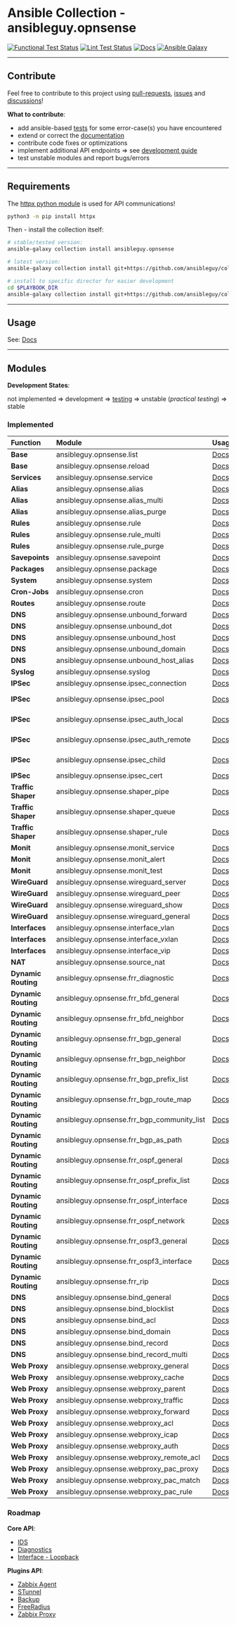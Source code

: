 # Ansible Collection - ansibleguy.opnsense

[![Functional Test Status](https://badges.ansibleguy.net/opnsense.collection.test.svg)](https://github.com/ansibleguy/collection_opnsense/blob/stable/scripts/test.sh)
[![Lint Test Status](https://badges.ansibleguy.net/opnsense.collection.lint.svg)](https://github.com/ansibleguy/collection_opnsense/blob/stable/scripts/lint.sh)
[![Docs](https://readthedocs.org/projects/opnsense_ansible/badge/?version=latest&style=flat)](https://opnsense.ansibleguy.net)
[![Ansible Galaxy](https://img.shields.io/ansible/collection/2148)](https://galaxy.ansible.com/ansibleguy/opnsense)

----

## Contribute

Feel free to contribute to this project using [pull-requests](https://github.com/ansibleguy/collection_opnsense/pulls), [issues](https://github.com/ansibleguy/collection_opnsense/issues) and [discussions](https://github.com/ansibleguy/collection_opnsense/discussions)!

**What to contribute**:

* add ansible-based [tests](https://github.com/ansibleguy/collection_opnsense/blob/stable/tests) for some error-case(s) you have encountered
* extend or correct the [documentation](https://github.com/ansibleguy/collection_opnsense/blob/stable/docs)
* contribute code fixes or optimizations
* implement additional API endpoints => see [development guide](https://opnsense.ansibleguy.net/en/latest/usage/4_develop.html)
* test unstable modules and report bugs/errors

----

## Requirements

The [httpx python module](https://www.python-httpx.org/) is used for API communications!

```bash
python3 -m pip install httpx
```

Then - install the collection itself:

```bash
# stable/tested version:
ansible-galaxy collection install ansibleguy.opnsense

# latest version:
ansible-galaxy collection install git+https://github.com/ansibleguy/collection_opnsense.git

# install to specific director for easier development
cd $PLAYBOOK_DIR
ansible-galaxy collection install git+https://github.com/ansibleguy/collection_opnsense.git -p ./collections
```

----

## Usage

See: [Docs](https://opnsense.ansibleguy.net)

----

## Modules

**Development States**:

not implemented => development => [testing](https://github.com/ansibleguy/collection_opnsense/blob/stable/tests) => unstable (_practical testing_) => stable

### Implemented


| Function            | Module                                     | Usage                                                                                                   | State           |
|:--------------------|:-------------------------------------------|:--------------------------------------------------------------------------------------------------------|:----------------|
| **Base**            | ansibleguy.opnsense.list                   | [Docs](https://opnsense.ansibleguy.net/en/latest/modules/2_list.html)                                             | stable          |
| **Base**            | ansibleguy.opnsense.reload                 | [Docs](https://opnsense.ansibleguy.net/en/latest/modules/2_reload.html)                                           | stable          |
| **Services**        | ansibleguy.opnsense.service                | [Docs](https://opnsense.ansibleguy.net/en/latest/modules/service.html)                                            | stable          |
| **Alias**           | ansibleguy.opnsense.alias                  | [Docs](https://opnsense.ansibleguy.net/en/latest/modules/alias.html)                                              | stable          | 
| **Alias**           | ansibleguy.opnsense.alias_multi            | [Docs](https://opnsense.ansibleguy.net/en/latest/modules/alias_multi.html)                                        | stable          |
| **Alias**           | ansibleguy.opnsense.alias_purge            | [Docs](https://opnsense.ansibleguy.net/en/latest/modules/alias_multi.html#ansibleguy-opnsense-alias-purge)        | unstable        |
| **Rules**           | ansibleguy.opnsense.rule                   | [Docs](https://opnsense.ansibleguy.net/en/latest/modules/rule.html)                                               | unstable        |
| **Rules**           | ansibleguy.opnsense.rule_multi             | [Docs](https://opnsense.ansibleguy.net/en/latest/modules/rule_multi.html)                                         | unstable        |
| **Rules**           | ansibleguy.opnsense.rule_purge             | [Docs](https://opnsense.ansibleguy.net/en/latest/modules/rule_multi.html#ansibleguy-opnsense-rule-purge)          | unstable        |
| **Savepoints**      | ansibleguy.opnsense.savepoint              | [Docs](https://opnsense.ansibleguy.net/en/latest/modules/savepoint.html)                                          | unstable        |
| **Packages**        | ansibleguy.opnsense.package                | [Docs](https://opnsense.ansibleguy.net/en/latest/modules/package.html)                                            | stable          |
| **System**          | ansibleguy.opnsense.system                 | [Docs](https://opnsense.ansibleguy.net/en/latest/modules/system.html)                                             | unstable        |
| **Cron-Jobs**       | ansibleguy.opnsense.cron                   | [Docs](https://opnsense.ansibleguy.net/en/latest/modules/cron.html)                                               | unstable        |
| **Routes**          | ansibleguy.opnsense.route                  | [Docs](https://opnsense.ansibleguy.net/en/latest/modules/route.html)                                              | unstable        |
| **DNS**             | ansibleguy.opnsense.unbound_forward        | [Docs](https://opnsense.ansibleguy.net/en/latest/modules/unbound_forwarding.html)                                 | stable          |
| **DNS**             | ansibleguy.opnsense.unbound_dot            | [Docs](https://opnsense.ansibleguy.net/en/latest/modules/unbound_dot.html)                                        | stable          |
| **DNS**             | ansibleguy.opnsense.unbound_host           | [Docs](https://opnsense.ansibleguy.net/en/latest/modules/unbound_host.html)                                       | stable          |
| **DNS**             | ansibleguy.opnsense.unbound_domain         | [Docs](https://opnsense.ansibleguy.net/en/latest/modules/unbound_domain.html)                                     | stable          |
| **DNS**             | ansibleguy.opnsense.unbound_host_alias     | [Docs](https://opnsense.ansibleguy.net/en/latest/modules/unbound_host_alias.html)                                 | unstable        |
| **Syslog**          | ansibleguy.opnsense.syslog                 | [Docs](https://opnsense.ansibleguy.net/en/latest/modules/syslog.html)                                             | stable          |
| **IPSec**           | ansibleguy.opnsense.ipsec_connection       | [Docs](https://opnsense.ansibleguy.net/en/latest/modules/ipsec.html)                                              | development     |
| **IPSec**           | ansibleguy.opnsense.ipsec_pool             | [Docs](https://opnsense.ansibleguy.net/en/latest/modules/ipsec.html)                                              | not implemented |
| **IPSec**           | ansibleguy.opnsense.ipsec_auth_local       | [Docs](https://opnsense.ansibleguy.net/en/latest/modules/ipsec.html)                                              | not implemented |
| **IPSec**           | ansibleguy.opnsense.ipsec_auth_remote      | [Docs](https://opnsense.ansibleguy.net/en/latest/modules/ipsec.html)                                              | not implemented |
| **IPSec**           | ansibleguy.opnsense.ipsec_child            | [Docs](https://opnsense.ansibleguy.net/en/latest/modules/ipsec.html)                                              | not implemented |
| **IPSec**           | ansibleguy.opnsense.ipsec_cert             | [Docs](https://opnsense.ansibleguy.net/en/latest/modules/ipsec.html)                                              | unstable        |
| **Traffic Shaper**  | ansibleguy.opnsense.shaper_pipe            | [Docs](https://opnsense.ansibleguy.net/en/latest/modules/shaper.html)                                             | unstable        |
| **Traffic Shaper**  | ansibleguy.opnsense.shaper_queue           | [Docs](https://opnsense.ansibleguy.net/en/latest/modules/shaper.html)                                             | unstable        |
| **Traffic Shaper**  | ansibleguy.opnsense.shaper_rule            | [Docs](https://opnsense.ansibleguy.net/en/latest/modules/shaper.html)                                             | unstable        |
| **Monit**           | ansibleguy.opnsense.monit_service          | [Docs](https://opnsense.ansibleguy.net/en/latest/modules/monit.html)                                              | unstable        |
| **Monit**           | ansibleguy.opnsense.monit_alert            | [Docs](https://opnsense.ansibleguy.net/en/latest/modules/monit.html)                                              | unstable        |
| **Monit**           | ansibleguy.opnsense.monit_test             | [Docs](https://opnsense.ansibleguy.net/en/latest/modules/monit.html)                                              | unstable        |
| **WireGuard**       | ansibleguy.opnsense.wireguard_server       | [Docs](https://opnsense.ansibleguy.net/en/latest/modules/wireguard.html)                                          | unstable        |
| **WireGuard**       | ansibleguy.opnsense.wireguard_peer         | [Docs](https://opnsense.ansibleguy.net/en/latest/modules/wireguard.html)                                          | unstable        |
| **WireGuard**       | ansibleguy.opnsense.wireguard_show         | [Docs](https://opnsense.ansibleguy.net/en/latest/modules/wireguard.html)                                          | unstable        |
| **WireGuard**       | ansibleguy.opnsense.wireguard_general      | [Docs](https://opnsense.ansibleguy.net/en/latest/modules/wireguard.html)                                          | unstable        |
| **Interfaces**      | ansibleguy.opnsense.interface_vlan         | [Docs](https://opnsense.ansibleguy.net/en/latest/modules/interface.html)                                          | unstable        |
| **Interfaces**      | ansibleguy.opnsense.interface_vxlan        | [Docs](https://opnsense.ansibleguy.net/en/latest/modules/interface.html)                                          | unstable        |
| **Interfaces**      | ansibleguy.opnsense.interface_vip          | [Docs](https://opnsense.ansibleguy.net/en/latest/modules/interface.html)                                          | unstable        |
| **NAT**             | ansibleguy.opnsense.source_nat             | [Docs](https://opnsense.ansibleguy.net/en/latest/modules/source_nat.html)                                         | unstable        |
| **Dynamic Routing** | ansibleguy.opnsense.frr_diagnostic         | [Docs](https://opnsense.ansibleguy.net/en/latest/modules/frr_diagnostic.html)                                     | unstable        |
| **Dynamic Routing** | ansibleguy.opnsense.frr_bfd_general        | [Docs](https://opnsense.ansibleguy.net/en/latest/modules/frr_bfd.html#ansibleguy-opnsense-frr-bfd-general)        | unstable        |
| **Dynamic Routing** | ansibleguy.opnsense.frr_bfd_neighbor       | [Docs](https://opnsense.ansibleguy.net/en/latest/modules/frr_bfd.html#ansibleguy-opnsense-frr-bfd-neighbor)       | unstable        |
| **Dynamic Routing** | ansibleguy.opnsense.frr_bgp_general        | [Docs](https://opnsense.ansibleguy.net/en/latest/modules/frr_bgp.html#ansibleguy-opnsense-frr-bgp-general)        | unstable        |
| **Dynamic Routing** | ansibleguy.opnsense.frr_bgp_neighbor       | [Docs](https://opnsense.ansibleguy.net/en/latest/modules/frr_bgp.html#ansibleguy-opnsense-frr-bgp-neighbor)       | unstable        |
| **Dynamic Routing** | ansibleguy.opnsense.frr_bgp_prefix_list    | [Docs](https://opnsense.ansibleguy.net/en/latest/modules/frr_bgp.html#ansibleguy-opnsense-frr-bgp-prefix-list)    | unstable        |
| **Dynamic Routing** | ansibleguy.opnsense.frr_bgp_route_map      | [Docs](https://opnsense.ansibleguy.net/en/latest/modules/frr_bgp.html#ansibleguy-opnsense-frr-bgp-route-map)      | unstable        |
| **Dynamic Routing** | ansibleguy.opnsense.frr_bgp_community_list | [Docs](https://opnsense.ansibleguy.net/en/latest/modules/frr_bgp.html#ansibleguy-opnsense-frr-bgp-community-list) | unstable        |
| **Dynamic Routing** | ansibleguy.opnsense.frr_bgp_as_path        | [Docs](https://opnsense.ansibleguy.net/en/latest/modules/frr_bgp.html#ansibleguy-opnsense-frr-bgp-as-path)        | unstable        |
| **Dynamic Routing** | ansibleguy.opnsense.frr_ospf_general       | [Docs](https://opnsense.ansibleguy.net/en/latest/modules/frr_ospf.html#ansibleguy-opnsense-frr-ospf-general)      | unstable        |
| **Dynamic Routing** | ansibleguy.opnsense.frr_ospf_prefix_list   | [Docs](https://opnsense.ansibleguy.net/en/latest/modules/frr_ospf.html#ansibleguy-opnsense-frr-ospf-prefix-list)  | unstable        |
| **Dynamic Routing** | ansibleguy.opnsense.frr_ospf_interface     | [Docs](https://opnsense.ansibleguy.net/en/latest/modules/frr_ospf.html#ansibleguy-opnsense-frr-ospf-interface)    | unstable        |
| **Dynamic Routing** | ansibleguy.opnsense.frr_ospf_network       | [Docs](https://opnsense.ansibleguy.net/en/latest/modules/frr_ospf.html#ansibleguy-opnsense-frr-ospf-network)      | unstable        |
| **Dynamic Routing** | ansibleguy.opnsense.frr_ospf3_general      | [Docs](https://opnsense.ansibleguy.net/en/latest/modules/frr_ospf.html#ansibleguy-opnsense-frr-ospf3-general)     | unstable        |
| **Dynamic Routing** | ansibleguy.opnsense.frr_ospf3_interface    | [Docs](https://opnsense.ansibleguy.net/en/latest/modules/frr_ospf.html#ansibleguy-opnsense-frr-ospf3-interface)   | unstable        |
| **Dynamic Routing** | ansibleguy.opnsense.frr_rip                | [Docs](https://opnsense.ansibleguy.net/en/latest/modules/frr_rip.html)                                            | unstable        |
| **DNS**             | ansibleguy.opnsense.bind_general           | [Docs](https://opnsense.ansibleguy.net/en/latest/modules/bind.html#ansibleguy-opnsense-bind-general)              | unstable        |
| **DNS**             | ansibleguy.opnsense.bind_blocklist         | [Docs](https://opnsense.ansibleguy.net/en/latest/modules/bind.html#ansibleguy-opnsense-bind-blocklist)            | unstable        |
| **DNS**             | ansibleguy.opnsense.bind_acl               | [Docs](https://opnsense.ansibleguy.net/en/latest/modules/bind.html#ansibleguy-opnsense-bind-acl)                  | unstable        |
| **DNS**             | ansibleguy.opnsense.bind_domain            | [Docs](https://opnsense.ansibleguy.net/en/latest/modules/bind.html#ansibleguy-opnsense-bind-domain)               | unstable        |
| **DNS**             | ansibleguy.opnsense.bind_record            | [Docs](https://opnsense.ansibleguy.net/en/latest/modules/bind.html#ansibleguy-opnsense-bind-record)               | unstable        |
| **DNS**             | ansibleguy.opnsense.bind_record_multi      | [Docs](https://opnsense.ansibleguy.net/en/latest/modules/bind.html#ansibleguy-opnsense-bind-record-multi)         | unstable        |
| **Web Proxy**       | ansibleguy.opnsense.webproxy_general       | [Docs](https://opnsense.ansibleguy.net/en/latest/modules/webproxy.html#id2)                                       | unstable        |
| **Web Proxy**       | ansibleguy.opnsense.webproxy_cache         | [Docs](https://opnsense.ansibleguy.net/en/latest/modules/webproxy.html#id3)                                       | unstable        |
| **Web Proxy**       | ansibleguy.opnsense.webproxy_parent        | [Docs](https://opnsense.ansibleguy.net/en/latest/modules/webproxy.html#id4)                                       | unstable        |
| **Web Proxy**       | ansibleguy.opnsense.webproxy_traffic       | [Docs](https://opnsense.ansibleguy.net/en/latest/modules/webproxy.html#id5)                                       | unstable        |
| **Web Proxy**       | ansibleguy.opnsense.webproxy_forward       | [Docs](https://opnsense.ansibleguy.net/en/latest/modules/webproxy.html#id7)                                       | unstable        |
| **Web Proxy**       | ansibleguy.opnsense.webproxy_acl           | [Docs](https://opnsense.ansibleguy.net/en/latest/modules/webproxy.html#id8)                                       | unstable        |
| **Web Proxy**       | ansibleguy.opnsense.webproxy_icap          | [Docs](https://opnsense.ansibleguy.net/en/latest/modules/webproxy.html#id9)                                       | unstable        |
| **Web Proxy**       | ansibleguy.opnsense.webproxy_auth          | [Docs](https://opnsense.ansibleguy.net/en/latest/modules/webproxy.html#id10)                                      | unstable        |
| **Web Proxy**       | ansibleguy.opnsense.webproxy_remote_acl    | [Docs](https://opnsense.ansibleguy.net/en/latest/modules/webproxy.html#id12)                                      | unstable        |
| **Web Proxy**       | ansibleguy.opnsense.webproxy_pac_proxy     | [Docs](https://opnsense.ansibleguy.net/en/latest/modules/webproxy.html#id14)                                      | unstable        |
| **Web Proxy**       | ansibleguy.opnsense.webproxy_pac_match     | [Docs](https://opnsense.ansibleguy.net/en/latest/modules/webproxy.html#id15)                                      | unstable        |
| **Web Proxy**       | ansibleguy.opnsense.webproxy_pac_rule      | [Docs](https://opnsense.ansibleguy.net/en/latest/modules/webproxy.html#id18)                                      | unstable        |


### Roadmap

**Core API**:

- [IDS](https://docs.opnsense.org/development/api/core/ids.html)
- [Diagnostics](https://docs.opnsense.org/development/api/core/diagnostics.html)
- [Interface - Loopback](https://docs.opnsense.org/development/api/core/interfaces.html)

**Plugins API**:

- [Zabbix Agent](https://docs.opnsense.org/development/api/plugins/zabbixagent.html)
- [STunnel](https://docs.opnsense.org/development/api/plugins/stunnel.html)
- [Backup](https://docs.opnsense.org/development/api/plugins/backup.html)
- [FreeRadius](https://docs.opnsense.org/development/api/plugins/freeradius.html)
- [Zabbix Proxy](https://docs.opnsense.org/development/api/plugins/zabbixproxy.html)

